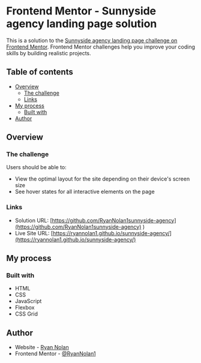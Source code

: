# Frontend Mentor - Sunnyside agency landing page solution

This is a solution to the [Sunnyside agency landing page challenge on Frontend Mentor](https://www.frontendmentor.io/challenges/sunnyside-agency-landing-page-7yVs3B6ef). Frontend Mentor challenges help you improve your coding skills by building realistic projects.

## Table of contents

- [Overview](#overview)
  - [The challenge](#the-challenge)
  - [Links](#links)
- [My process](#my-process)
  - [Built with](#built-with)
- [Author](#author)

## Overview

### The challenge

Users should be able to:

- View the optimal layout for the site depending on their device's screen size
- See hover states for all interactive elements on the page

### Links

- Solution URL: [https://github.com/RyanNolan1sunnyside-agency](https://github.com/RyanNolan1sunnyside-agency)
)
- Live Site URL: [https://ryannolan1.github.io/sunnyside-agency/](https://ryannolan1.github.io/sunnyside-agency/)

## My process

### Built with

- HTML
- CSS
- JavaScript
- Flexbox
- CSS Grid

## Author

- Website - [Ryan Nolan](https://ryannolan1.github.io/portfolio-2.0/)
- Frontend Mentor - [@RyanNolan1](https://www.frontendmentor.io/profile/yourusername)


